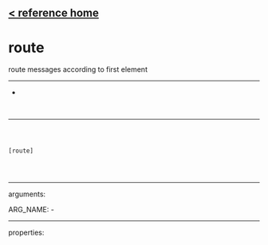 [< reference home](index.html)
---

# route


route messages according to first element

---

-
<br>


---


```



[route]


            
```

---
arguments:

ARG_NAME: -<br>

---
properties:


